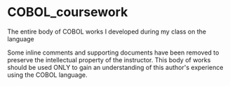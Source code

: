 # COBOL_coursework
The entire body of COBOL works I developed during my class on the language

Some inline comments and supporting documents have been removed to preserve the intellectual property of the instructor.
This body of works should be used ONLY to gain an understanding of this author's experience using the COBOL language.
 
